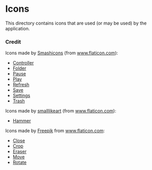 Icons
=====

This directory contains icons that are used (or may be used) by the application.

### Credit

Icons made by <a href="https://www.flaticon.com/authors/smashicons" title="Smashicons">Smashicons</a> (from <a href="https://www.flaticon.com/"     title="Flaticon">www.flaticon.com</a>):

 - [Controller](controller.svg)
 - [Folder](open.svg)
 - [Pause](pause.svg)
 - [Play](play.svg)
 - [Refresh](refresh.svg)
 - [Save](save.svg)
 - [Settings](settings.svg)
 - [Trash](trash.svg)

Icons made by <a href="https://www.flaticon.com/authors/smalllikeart" title="smalllikeart">smalllikeart</a> (from <a href="https://www.flaticon.com/" title="Flaticon"> www.flaticon.com</a>):

 - [Hammer](hammer.svg)

Icons made by <a href="https://www.flaticon.com/authors/freepik" title="Freepik">Freepik</a> from <a href="https://www.flaticon.com/" title="Flaticon">www.flaticon.com</a>:

 - [Close](room-editor/stamp.svg)
 - [Crop](room-editor/crop.svg)
 - [Eraser](room-editor/eraser.svg)
 - [Move](room-editor/move.svg)
 - [Rotate](room-editor/rotate.svg)
